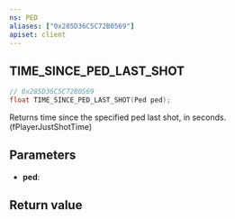 ```yaml
---
ns: PED
aliases: ["0x285D36C5C72B0569"]
apiset: client
---
```

## TIME_SINCE_PED_LAST_SHOT

```c
// 0x285D36C5C72B0569
float TIME_SINCE_PED_LAST_SHOT(Ped ped);
```

Returns time since the specified ped last shot, in seconds. (fPlayerJustShotTime)

## Parameters
* **ped**:

## Return value

